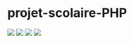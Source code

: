 # projet-scolaire-PHP

<img src= "https://i.imgur.com/DNAXmFX.png">

<img src= "https://i.imgur.com/kV3YJFf.png">

<img src= "https://i.imgur.com/1XUaizp.png">

<img src= "https://i.imgur.com/YDwHzk4.png">
